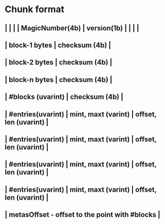 # Chunk format


  |                 |             |
  | MagicNumber(4b) | version(1b) |
  |                 |             |
  --------------------------------------------------
  |         block-1 bytes         |  checksum (4b) |
  --------------------------------------------------
  |         block-2 bytes         |  checksum (4b) |
  --------------------------------------------------
  |         block-n bytes         |  checksum (4b) |
  --------------------------------------------------
  |         #blocks (uvarint)     |  checksum (4b) |
  --------------------------------------------------
  | #entries(uvarint) | mint, maxt (varint) | offset, len (uvarint) |
  -------------------------------------------------------------------
  | #entries(uvarint) | mint, maxt (varint) | offset, len (uvarint) |
  -------------------------------------------------------------------
  | #entries(uvarint) | mint, maxt (varint) | offset, len (uvarint) |
  -------------------------------------------------------------------
  | #entries(uvarint) | mint, maxt (varint) | offset, len (uvarint) |
  -------------------------------------------------------------------
  | metasOffset - offset to the point with #blocks |
  --------------------------------------------------
